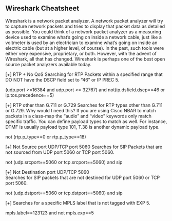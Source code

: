 Wireshark Cheatsheet
--------------------------------

Wireshark is a network packet analyzer. A network packet analyzer will try to capture network packets and tries to display that packet data as detailed as possible.
You could think of a network packet analyzer as a measuring device used to examine what’s going on inside a network cable, just like a voltmeter is used by an electrician to examine what’s going on inside an electric cable (but at a higher level, of course).
In the past, such tools were either very expensive, proprietary, or both. However, with the advent of Wireshark, all that has changed.
Wireshark is perhaps one of the best open source packet analyzers available today.

[+] RTP + No QoS
Searching for RTP Packets within a specified range that DO NOT have the DSCP field set to “46” or IP PREC 5.

(udp.port >=16384 and udp.port <= 32767) and not(ip.dsfield.dscp==46 or ip.tos.precedence==5)

[+] RTP other than G.711 or G.729 
Searches for RTP types other than G.711 or G.729. Why would I need this? 
If you are using Cisco NBAR to match packets in a class-map the “audio” and “video” keywords only match specific traffic. 
You can define payload types to match as well. For instance, DTMF is usually payload type 101, T.38 is another dynamic payload type.

not (rtp.p_type==0 or rtp.p_type==18)

[+] Not Source port UDP/TCP port 5060
Searches for SIP Packets that are not sourced from UDP port 5060 or TCP port 5060.

not (udp.srcport==5060 or tcp.srcport==5060) and sip

[+] Not Destination port UDP/TCP 5060  
Searches for SIP packets that are not destined for UDP port 5060 or TCP port 5060.

not (udp.dstport==5060 or tcp.dstport==5060) and sip

[+] Searches for a specific MPLS label that is not tagged with EXP 5.

mpls.label==123123 and not mpls.exp==5
